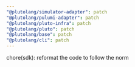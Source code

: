 ```yaml
---
"@plutolang/simulator-adapter": patch
"@plutolang/pulumi-adapter": patch
"@plutolang/pluto-infra": patch
"@plutolang/pluto": patch
"@plutolang/base": patch
"@plutolang/cli": patch
---
```


chore(sdk): reformat the code to follow the norm
